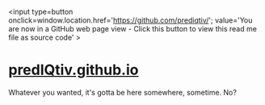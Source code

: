 <span style=display:none; >[You are now in a GitHub source code view - click this link to view Read Me file as a web page]
( http://predIQtiv.github.io/ "View file as a web page." ) </span>
<input type=button onclick=window.location.href='https://github.com/prediqtiv/';
value='You are now in a GitHub web page view - Click this button to view this read me file as source code' >


# [predIQtiv.github.io]( https://predIQtiv.github.io )
Whatever you wanted, it's gotta be here somewhere, sometime.  No?
